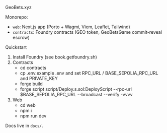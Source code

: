 GeoBets.xyz

Monorepo:
- `web`: Next.js app (Porto + Wagmi, Viem, Leaflet, Tailwind)
- `contracts`: Foundry contracts (GEO token, GeoBetsGame commit-reveal escrow)

Quickstart
1. Install Foundry (see book.getfoundry.sh)
2. Contracts
   - cd contracts
   - cp .env.example .env and set RPC_URL / BASE_SEPOLIA_RPC_URL and PRIVATE_KEY
   - forge build
   - forge script script/Deploy.s.sol:DeployScript --rpc-url $BASE_SEPOLIA_RPC_URL --broadcast --verify -vvvv
3. Web
   - cd web
   - npm i
   - npm run dev

Docs live in `docs/`.


